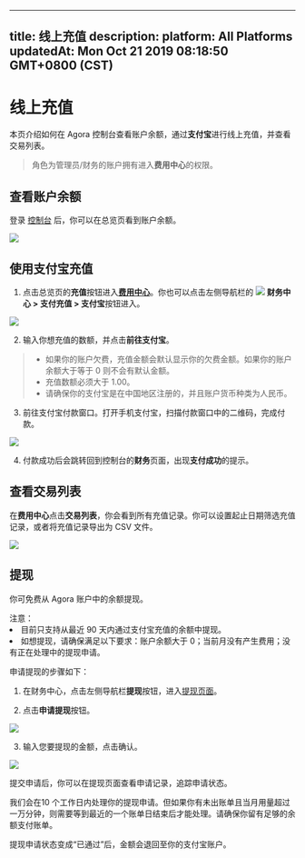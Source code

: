 
---
title: 线上充值
description: 
platform: All Platforms
updatedAt: Mon Oct 21 2019 08:18:50 GMT+0800 (CST)
---
# 线上充值
本页介绍如何在 Agora 控制台查看账户余额，通过**支付宝**进行线上充值，并查看交易列表。

> 角色为管理员/财务的账户拥有进入**费用中心**的权限。

## 查看账户余额

登录 [控制台](https://dashboard.agora.io/) 后，你可以在总览页看到账户余额。
  
![](https://web-cdn.agora.io/docs-files/1562665959826)

## 使用支付宝充值

1. 点击总览页的**充值**按钮进入[**费用中心**](https://dashboard.agora.io/finance)。你也可以点击左侧导航栏的 ![](https://web-cdn.agora.io/docs-files/1562666103550) **财务中心 > 支付充值 > 支付宝**按钮进入。

![](https://web-cdn.agora.io/docs-files/1562666275283)

2. 输入你想充值的数额，并点击**前往支付宝**。

> - 如果你的账户欠费，充值金额会默认显示你的欠费金额。如果你的账户余额大于等于 0 则不会有默认金额。
> - 充值数额必须大于 1.00。
> - 请确保你的支付宝是在中国地区注册的，并且账户货币种类为人民币。

3. 前往支付宝付款窗口。打开手机支付宝，扫描付款窗口中的二维码，完成付款。

![](https://web-cdn.agora.io/docs-files/1562666593903)

4. 付款成功后会跳转回到控制台的**财务**页面，出现**支付成功**的提示。

## 查看交易列表

在**费用中心**点击**交易列表**，你会看到所有充值记录。你可以设置起止日期筛选充值记录，或者将充值记录导出为 CSV 文件。

![](https://web-cdn.agora.io/docs-files/1562666802803)

## 提现

你可免费从 Agora 账户中的余额提现。

<div class="alert note">注意：<li>目前只支持从最近 90 天内通过支付宝充值的余额中提现。</li><li>如想提现，请确保满足以下要求：账户余额大于 0；当前月没有产生费用；没有正在处理中的提现申请。</li></div>

申请提现的步骤如下：

1. 在财务中心，点击左侧导航栏**提现**按钮，进入[提现页面](https://dashboard.agora.io/finance/withdraw)。
 
2. 点击**申请提现**按钮。

![](https://web-cdn.agora.io/docs-files/1567481453021)

3. 输入您要提现的金额，点击确认。

![](https://web-cdn.agora.io/docs-files/1567481564978)

提交申请后，你可以在提现页面查看申请记录，追踪申请状态。

我们会在10 个工作日内处理你的提现申请。但如果你有未出账单且当月用量超过一万分钟，则需要等到最近的一个账单日结束后才能处理。请确保你留有足够的余额支付账单。

提现申请状态变成“已通过”后，金额会退回至你的支付宝账户。

